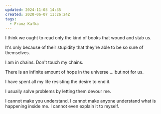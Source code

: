 ```yaml
---
updated: 2024-11-03 14:35
created: 2020-06-07 11:26:24Z
tags:
  - Franz Kafka
---
```


I think we ought to read only the kind of books that wound and stab us.

It's only because of their stupidity that they're able to be so sure of themselves.

I am in chains. Don't touch my chains.

There is an infinite amount of hope in the universe ... but not for us.

I have spent all my life resisting the desire to end it.

I usually solve problems by letting them devour me.

I cannot make you understand. I cannot make anyone understand what is happening inside me. I cannot even explain it to myself.